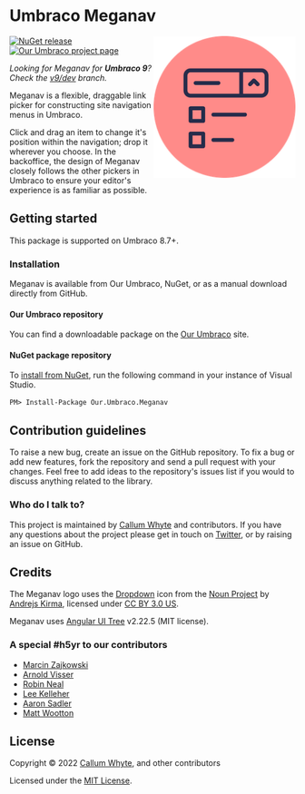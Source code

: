 # Umbraco Meganav

<img src="docs/img/logo.png?raw=true" alt="Umbraco Meganav" width="250" align="right" />

[![NuGet release](https://img.shields.io/nuget/v/Our.Umbraco.Meganav.svg)](https://www.nuget.org/packages/Our.Umbraco.Meganav/)
[![Our Umbraco project page](https://img.shields.io/badge/our-umbraco-orange.svg)](https://our.umbraco.com/packages/website-utilities/meganav/)

_Looking for Meganav for **Umbraco 9**? Check the [v9/dev](https://github.com/callumbwhyte/meganav/tree/v9/dev) branch._

Meganav is a flexible, draggable link picker for constructing site navigation menus in Umbraco.

Click and drag an item to change it's position within the navigation; drop it wherever you choose. In the backoffice, the design of Meganav closely follows the other pickers in Umbraco to ensure your editor's experience is as familiar as possible.

## Getting started

This package is supported on Umbraco 8.7+.

### Installation

Meganav is available from Our Umbraco, NuGet, or as a manual download directly from GitHub.

#### Our Umbraco repository

You can find a downloadable package on the [Our Umbraco](https://our.umbraco.com/packages/website-utilities/meganav/) site.

#### NuGet package repository

To [install from NuGet](https://www.nuget.org/packages/Our.Umbraco.Meganav/), run the following command in your instance of Visual Studio.

    PM> Install-Package Our.Umbraco.Meganav

## Contribution guidelines

To raise a new bug, create an issue on the GitHub repository. To fix a bug or add new features, fork the repository and send a pull request with your changes. Feel free to add ideas to the repository's issues list if you would to discuss anything related to the library.

### Who do I talk to?

This project is maintained by [Callum Whyte](https://callumwhyte.com/) and contributors. If you have any questions about the project please get in touch on [Twitter](https://twitter.com/callumbwhyte), or by raising an issue on GitHub.

## Credits

The Meganav logo uses the [Dropdown](https://thenounproject.com/term/dropdown/1678847/) icon from the [Noun Project](https://thenounproject.com) by [Andrejs Kirma](https://thenounproject.com/andrejs/), licensed under [CC BY 3.0 US](https://creativecommons.org/licenses/by/3.0/us/).

Meganav uses [Angular UI Tree](https://github.com/angular-ui-tree/angular-ui-tree) v2.22.5 (MIT license).

### A special #h5yr to our contributors

* [Marcin Zajkowski](https://github.com/mzajkowski)
* [Arnold Visser](https://github.com/ArnoldV)
* [Robin Neal](https://github.com/SudoCat)
* [Lee Kelleher](https://github.com/leekelleher)
* [Aaron Sadler](https://github.com/AaronSadlerUK)
* [Matt Wootton](https://github.com/mattwootton)

## License

Copyright &copy; 2022 [Callum Whyte](https://callumwhyte.com/), and other contributors

Licensed under the [MIT License](LICENSE.md).